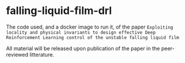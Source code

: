 # falling-liquid-film-drl
The code used, and a docker image to run it, of the paper `Exploiting locality and physical invariants to design effective Deep Reinforcement Learning control of the unstable falling liquid film`

All material will be released upon publication of the paper in the peer-reviewed litterature.

